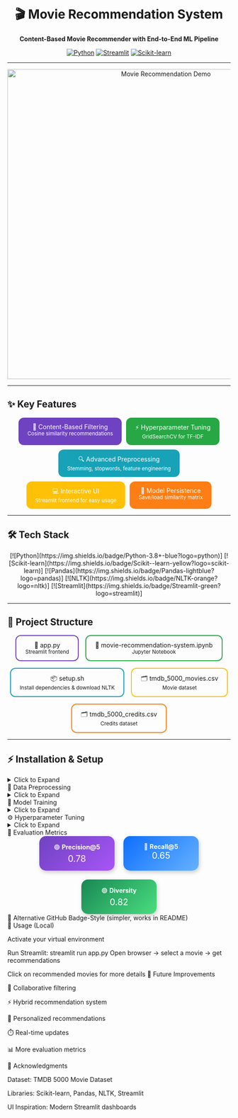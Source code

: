 <div align="center">

# 🎬 Movie Recommendation System
**Content-Based Movie Recommender with End-to-End ML Pipeline**  

[![Python](https://img.shields.io/badge/Python-3.8+-blue?logo=python)](https://www.python.org/) 
[![Streamlit](https://img.shields.io/badge/Streamlit-UI-green?logo=streamlit)](https://streamlit.io/) 
[![Scikit-learn](https://img.shields.io/badge/Scikit--learn-ML-yellow?logo=scikit-learn)](https://scikit-learn.org/) 

</div>

---

<div align="center">

<img src="assets/demo.gif" alt="Movie Recommendation Demo" width="700">

</div>

---

## ✨ Key Features

<div align="center">

<div style="display:flex; justify-content:center; flex-wrap: wrap; gap: 10px;">

<div style="background:#6f42c1; color:white; padding:12px 20px; border-radius:12px;">
🎯 Content-Based Filtering<br><sub>Cosine similarity recommendations</sub>
</div>

<div style="background:#28a745; color:white; padding:12px 20px; border-radius:12px;">
⚡ Hyperparameter Tuning<br><sub>GridSearchCV for TF-IDF</sub>
</div>

<div style="background:#17a2b8; color:white; padding:12px 20px; border-radius:12px;">
🔍 Advanced Preprocessing<br><sub>Stemming, stopwords, feature engineering</sub>
</div>

<div style="background:#ffc107; color:white; padding:12px 20px; border-radius:12px;">
💻 Interactive UI<br><sub>Streamlit frontend for easy usage</sub>
</div>

<div style="background:#fd7e14; color:white; padding:12px 20px; border-radius:12px;">
💾 Model Persistence<br><sub>Save/load similarity matrix</sub>
</div>

</div>
</div>

---

## 🛠️ Tech Stack

<div align="center">
[![Python](https://img.shields.io/badge/Python-3.8+-blue?logo=python)] 
[![Scikit-learn](https://img.shields.io/badge/Scikit--learn-yellow?logo=scikit-learn)]
[![Pandas](https://img.shields.io/badge/Pandas-lightblue?logo=pandas)]
[![NLTK](https://img.shields.io/badge/NLTK-orange?logo=nltk)]
[![Streamlit](https://img.shields.io/badge/Streamlit-green?logo=streamlit)]
</div>

---

## 📂 Project Structure

<div align="center">

<div style="display:flex; justify-content:center; flex-wrap: wrap; gap:15px;">
<div style="border:2px solid #6f42c1; border-radius:12px; padding:12px 20px;">
📄 app.py<br><sub>Streamlit frontend</sub>
</div>

<div style="border:2px solid #28a745; border-radius:12px; padding:12px 20px;">
📓 movie-recommendation-system.ipynb<br><sub>Jupyter Notebook</sub>
</div>

<div style="border:2px solid #17a2b8; border-radius:12px; padding:12px 20px;">
📦 setup.sh<br><sub>Install dependencies & download NLTK</sub>
</div>

<div style="border:2px solid #ffc107; border-radius:12px; padding:12px 20px;">
🗂️ tmdb_5000_movies.csv<br><sub>Movie dataset</sub>
</div>

<div style="border:2px solid #fd7e14; border-radius:12px; padding:12px 20px;">
🗂️ tmdb_5000_credits.csv<br><sub>Credits dataset</sub>
</div>

</div>
</div>

---

## ⚡ Installation & Setup

<details>
<summary>Click to Expand</summary>

'bash'
# Clone repository
git clone https://github.com/yourusername/movie-recommendation-system.git
cd MOVIE-RECOMMENDATION-SYSTEM

# Run setup script (installs dependencies & NLTK)
bash setup.sh
Or manually:
python -m venv venv
venv\Scripts\activate         # Windows
# source venv/bin/activate     # Mac/Linux

pip install -r requirements.txt

python -c "import nltk; nltk.download('stopwords')"
</details>
📝 Data Preprocessing
<details> <summary>Click to Expand</summary>

Steps included:

✅ Data Cleaning: remove missing values & duplicates

📝 Text Processing: lowercase, remove stopwords, stemming

🔧 Feature Engineering: combine title, overview, genres, keywords, cast, crew
from sklearn.feature_extraction.text import TfidfVectorizer
from sklearn.metrics.pairwise import cosine_similarity

vectorizer = TfidfVectorizer(stop_words='english')
feature_matrix = vectorizer.fit_transform(combined_features)
similarity_matrix = cosine_similarity(feature_matrix)
</details>
🤖 Model Training
<details> <summary>Click to Expand</summary>

Train content-based filtering model using Jupyter Notebook:
jupyter notebook movie-recommendation-system.ipynb
Explore data, preprocess, create feature matrix, compute similarity, save matrix.

</details>
⚙️ Hyperparameter Tuning
<details> <summary>Click to Expand</summary>

Optimize TF-IDF vectorizer:
param_grid = {
    'max_features': [5000, 10000, 15000],
    'stop_words': ['english', None],
    'ngram_range': [(1,1), (1,2)],
    'min_df': [1,2,3]
}

grid_search = GridSearchCV(
    estimator=TfidfVectorizer(),
    param_grid=param_grid,
    scoring=make_scorer(custom_similarity_score),
    cv=3,
    n_jobs=-1
)
</details>
🎯 Evaluation Metrics
<div align="center" style="display:flex; justify-content:center; gap:20px; flex-wrap: wrap;"> <div style="background: linear-gradient(135deg, #6f42c1, #a855f7); color:white; padding:15px 25px; border-radius:15px; min-width:120px; text-align:center; box-shadow: 2px 4px 10px rgba(0,0,0,0.2);"> 🟣 <strong>Precision@5</strong><br> <span style="font-size:20px;">0.78</span> </div> <div style="background: linear-gradient(135deg, #0d6efd, #66b2ff); color:white; padding:15px 25px; border-radius:15px; min-width:120px; text-align:center; box-shadow: 2px 4px 10px rgba(0,0,0,0.2);"> 🔵 <strong>Recall@5</strong><br> <span style="font-size:20px;">0.65</span> </div> <div style="background: linear-gradient(135deg, #198754, #4ade80); color:white; padding:15px 25px; border-radius:15px; min-width:120px; text-align:center; box-shadow: 2px 4px 10px rgba(0,0,0,0.2);"> 🟢 <strong>Diversity</strong><br> <span style="font-size:20px;">0.82</span> </div> </div>
🔹 Alternative GitHub Badge-Style (simpler, works in README)
<div align="center">






</div>
📱 Usage (Local)

Activate your virtual environment

Run Streamlit:
streamlit run app.py
Open browser → select a movie → get recommendations

Click on recommended movies for more details
🔮 Future Improvements

🤝 Collaborative filtering

⚡ Hybrid recommendation system

👤 Personalized recommendations

⏱️ Real-time updates

📊 More evaluation metrics

🙏 Acknowledgments

Dataset: TMDB 5000 Movie Dataset

Libraries: Scikit-learn, Pandas, NLTK, Streamlit

UI Inspiration: Modern Streamlit dashboards

